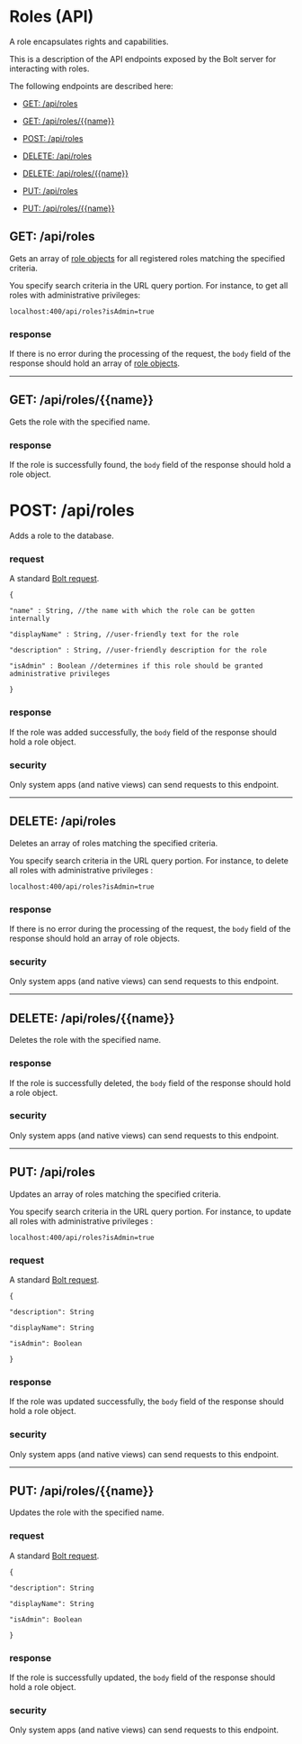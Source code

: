 # Roles \(API\)

A role encapsulates rights and capabilities.

This is a description of the API endpoints exposed by the Bolt server for interacting with roles.

The following endpoints are described here:

* [GET: /api/roles](#get-apiroles)

* [GET: /api/roles/\{\{name}}](#get-apirolesname)

* [POST: /api/roles](#post-apiroles)

* [DELETE: /api/roles](#delete-apiroles)

* [DELETE: /api/roles/\{\{name}}](#delete-apirolesname)

* [PUT: /api/roles](#put-apiroles)

* [PUT: /api/roles/\{\{name}}](#put-apirolesname)

## GET: /api/roles

Gets an array of [role objects](/role-object.md) for all registered roles matching the specified criteria.

You specify search criteria in the URL query portion. For instance, to get all roles with administrative privileges:

`localhost:400/api/roles?isAdmin=true`

### response

If there is no error during the processing of the request, the `body` field of the response should hold an array of [role objects](/role-object.md).

---

## GET: /api/roles/\{\{name}}

Gets the role with the specified name.

### response

If the role is successfully found, the `body` field of the response should hold a role object.

# POST: /api/roles

Adds a role to the database.

### request

A standard [Bolt request](bolt-request.md).

`{`

`"name" : String, //the name with which the role can be gotten internally`

`"displayName" : String, //user-friendly text for the role`

`"description" : String, //user-friendly description for the role`

`"isAdmin" : Boolean //determines if this role should be granted administrative privileges`

`}`

### response

If the role was added successfully, the `body` field of the response should hold a role object.

### security

Only system apps \(and native views\) can send requests to this endpoint.

---

## DELETE: /api/roles

Deletes an array of roles matching the specified criteria.

You specify search criteria in the URL query portion. For instance, to delete all roles with administrative privileges :

`localhost:400/api/roles?isAdmin=true`

### response

If there is no error during the processing of the request, the `body` field of the response should hold an array of role objects.

### security

Only system apps \(and native views\) can send requests to this endpoint.

---

## DELETE: /api/roles/\{\{name}}

Deletes the role with the specified name.

### response

If the role is successfully deleted, the `body` field of the response should hold a role object.

### security

Only system apps \(and native views\) can send requests to this endpoint.

---

## PUT: /api/roles

Updates an array of roles matching the specified criteria.

You specify search criteria in the URL query portion. For instance, to update all roles with administrative privileges :

`localhost:400/api/roles?isAdmin=true`

### request

A standard [Bolt request](bolt-request.md).

`{`

`"description": String`

`"displayName": String`

`"isAdmin": Boolean`

`}`

### response

If the role was updated successfully, the `body` field of the response should hold a role object.

### security

Only system apps \(and native views\) can send requests to this endpoint.

---

## PUT: /api/roles/\{\{name}}

Updates the role with the specified name.

### request

A standard [Bolt request](bolt-request.md).

`{`

`"description": String`

`"displayName": String`

`"isAdmin": Boolean`

`}`

### response

If the role is successfully updated, the `body` field of the response should hold a role object.

### security

Only system apps \(and native views\) can send requests to this endpoint.
